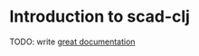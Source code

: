 # Introduction to scad-clj

TODO: write [great documentation](http://jacobian.org/writing/great-documentation/what-to-write/)
